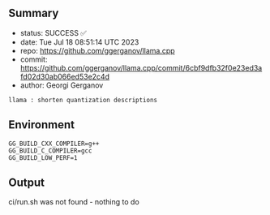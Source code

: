## Summary

- status: SUCCESS ✅
- date:   Tue Jul 18 08:51:14 UTC 2023
- repo:   https://github.com/ggerganov/llama.cpp
- commit: https://github.com/ggerganov/llama.cpp/commit/6cbf9dfb32f0e23ed3afd02d30ab066ed53e2c4d
- author: Georgi Gerganov
```
llama : shorten quantization descriptions
```

## Environment

```
GG_BUILD_CXX_COMPILER=g++
GG_BUILD_C_COMPILER=gcc
GG_BUILD_LOW_PERF=1
```

## Output

ci/run.sh was not found - nothing to do
